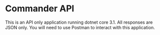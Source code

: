 # Commander API

This is an API only application running dotnet core 3.1. All responses are
JSON only. You will need to use Postman to interact with this application.